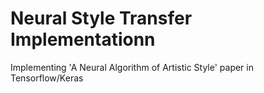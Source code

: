 # Neural Style Transfer Implementationn
Implementing 'A Neural Algorithm of Artistic Style' paper in Tensorflow/Keras
